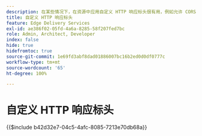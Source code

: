 ```yaml
---
description: 在某些情况下，在资源中应用自定义 HTTP 响应标头很有用，例如允许 CORS。如果要指定标题，请在 Sharepoint 或 Google Drive 中网站的“/.hhelix”文件夹中创建 Excel 工作簿或 Google Sheets 工作簿，在 SharePoint 中称为“headers.xlsx”，在 Google Drive 中称为“headers”。
title: 自定义 HTTP 响应标头
feature: Edge Delivery Services
exl-id: ae386f02-05fd-4a6a-8285-58f207fed7bc
role: Admin, Architect, Developer
index: false
hide: true
hidefromtoc: true
source-git-commit: 1e69fd3abf8dad01886007bc16b2ed0d0df0777c
workflow-type: tm+mt
source-wordcount: '65'
ht-degree: 100%

---
```


# 自定义 HTTP 响应标头

{{$include b42d32e7-04c5-4afc-8085-7213e70db68a}}
